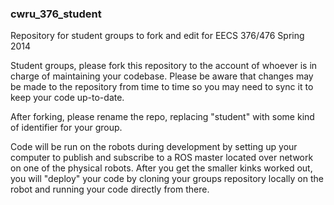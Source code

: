 ### cwru_376_student
Repository for student groups to fork and edit for EECS 376/476 Spring 2014 

Student groups, please fork this repository to the account of whoever is in charge of maintaining your codebase.  Please be aware that changes may be made to the repository from time to time so you may need to sync it to keep your code up-to-date.

After forking, please rename the repo, replacing "student" with some kind of identifier for your group.

Code will be run on the robots during development by setting up your computer to publish and subscribe to a ROS master located over network on one of the physical robots.  After you get the smaller kinks worked out, you will "deploy" your code by cloning your groups repository locally on the robot and running your code directly from there.
